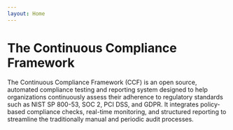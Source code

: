 ```yaml
---
layout: Home
---
```


# The Continuous Compliance Framework

The Continuous Compliance Framework (CCF) is an open source, automated compliance testing and reporting system designed
to help organizations continuously assess their adherence to regulatory standards such as NIST SP 800-53, SOC 2,
PCI DSS, and GDPR. It integrates policy-based compliance checks, real-time monitoring, and structured reporting to
streamline the traditionally manual and periodic audit processes.
